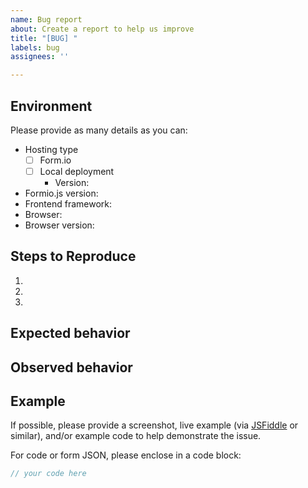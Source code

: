 ```yaml
---
name: Bug report
about: Create a report to help us improve
title: "[BUG] "
labels: bug
assignees: ''

---
```


## Environment
Please provide as many details as you can:

- Hosting type
  - [ ] Form.io
  - [ ] Local deployment
    - Version: 
- Formio.js version:
- Frontend framework:
- Browser:
- Browser version:

## Steps to Reproduce
1. 
2. 
3. 

## Expected behavior

## Observed behavior

## Example
If possible, please provide a screenshot, live example (via [JSFiddle](https://jsfiddle.net/) or similar), and/or example code to help demonstrate the issue.

For code or form JSON, please enclose in a code block:

```js
// your code here
```
